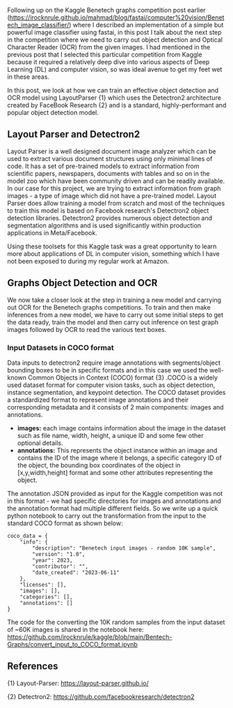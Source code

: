 Following up on the Kaggle Benetech graphs competition post earlier (https://irocknrule.github.io/mahmad/blog/fastai/computer%20vision/Benetech_image_classifier/) where I described an implementation of a simple but powerful image classifier using fastai, in this post I talk about the next step in the competition where we need to carry out object detection and Optical Character Reader (OCR) from the given images. I had mentioned in the previous post that I selected this particular competition from Kaggle because it required a relatively deep dive into various aspects of Deep Learning (DL) and computer vision, so was ideal avenue to get my feet wet in these areas. 

In this post, we look at how we can train an effective object detection and OCR model using LayoutParser {1} which uses the Detectron2 architecture created by FaceBook Research {2} and is a standard, highly-performant and popular object detection model. 

## Layout Parser and Detectron2

Layout Parser is a well designed document image analyzer which can be used to extract various document structures using only minimal lines of code. It has a set of pre-trained models to extract information from scientific papers, newspapers, documents with tables and so on in the model zoo which have been community driven and can be readily available. In our case for this project, we are trying to extract information from graph images - a type of image which did not have a pre-trained model. Layout Parser does allow training a model from scratch and most of the techniques to train this model is based on Facebook research's Detectron2 object detection libraries. Detectron2 provides numerous object detection and segmentation algorithms and is used significantly within production applications in Meta/Facebook. 

Using these toolsets for this Kaggle task was a great opportunity to learn more about applications of DL in computer vision, something which I have not been exposed to during my regular work at Amazon.

## Graphs Object Detection and OCR

We now take a closer look at the step in training a new model and carrying out OCR for the Benetech graphs competitions. To train and then make inferences from a new model, we have to carry out some initial steps to get the data ready, train the model and then carry out inference on test graph images followed by OCR to read the various text boxes. 

### Input Datasets in COCO format

Data inputs to detectron2 require image annotations with segments/object bounding boxes to be in specific formats and in this case we used the well-known Common Objects in Context (COCO) format {3} .COCO  is a widely used dataset format for computer vision tasks, such as object detection, instance segmentation, and keypoint detection. The COCO dataset provides a standardized format to represent image annotations and their corresponding metadata and it consists of 2 main components: images and annotations. 

- **images:** each image contains information about the image in the dataset such as file name, width, height, a unique ID and some few other optional details. 
- **annotations:** This represents the object instance within an image and contains the ID of the image where it belongs, a specific category ID of the object, the bounding box coordinates of the object in \[x,y,width,height] format and some other attributes representing the object. 

The annotation JSON provided as input for the Kaggle competition was not in this format - we had specific directories for images and annotations and the annotation format had multiple different fields. So we write up a quick python notebook to carry out the transformation from the input to the standard COCO format as shown below:

```
coco_data = {
    "info": {
        "description": "Benetech input images - random 10K sample",
        "version": "1.0",
        "year": 2023,
        "contributor": "",
        "date_created": "2023-06-11"
    },
    "licenses": [],
    "images": [],
    "categories": [],
    "annotations": []
}
```

The code for the converting the 10K random samples from the input dataset of ~60K images is shared in the notebook here: https://github.com/irocknrule/kaggle/blob/main/Bentech-Graphs/convert_input_to_COCO_format.ipynb


## References
{1} Layout-Parser: https://layout-parser.github.io/

{2} Detectron2: https://github.com/facebookresearch/detectron2
